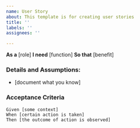 ```yaml
---
name: User Story
about: This template is for creating user stories
title: ''
labels: ''
assignees: ''

---
```


**As a** [role]
**I need** [function]
**So that** [benefit]

### Details and Assumptions:
* [document what you know]

### Acceptance Criteria
 ```gherkin
 Given [some context]
 When [certain action is taken]
 Then [the outcome of action is observed]
 ```